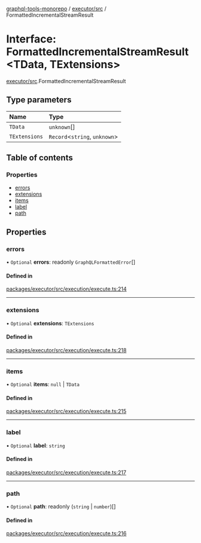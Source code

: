 [graphql-tools-monorepo](../README) / [executor/src](../modules/executor_src) /
FormattedIncrementalStreamResult

# Interface: FormattedIncrementalStreamResult<TData, TExtensions\>

[executor/src](../modules/executor_src).FormattedIncrementalStreamResult

## Type parameters

| Name          | Type                           |
| :------------ | :----------------------------- |
| `TData`       | `unknown`[]                    |
| `TExtensions` | `Record`\<`string`, `unknown`> |

## Table of contents

### Properties

- [errors](executor_src.FormattedIncrementalStreamResult#errors)
- [extensions](executor_src.FormattedIncrementalStreamResult#extensions)
- [items](executor_src.FormattedIncrementalStreamResult#items)
- [label](executor_src.FormattedIncrementalStreamResult#label)
- [path](executor_src.FormattedIncrementalStreamResult#path)

## Properties

### errors

• `Optional` **errors**: readonly `GraphQLFormattedError`[]

#### Defined in

[packages/executor/src/execution/execute.ts:214](https://github.com/ardatan/graphql-tools/blob/master/packages/executor/src/execution/execute.ts#L214)

---

### extensions

• `Optional` **extensions**: `TExtensions`

#### Defined in

[packages/executor/src/execution/execute.ts:218](https://github.com/ardatan/graphql-tools/blob/master/packages/executor/src/execution/execute.ts#L218)

---

### items

• `Optional` **items**: `null` \| `TData`

#### Defined in

[packages/executor/src/execution/execute.ts:215](https://github.com/ardatan/graphql-tools/blob/master/packages/executor/src/execution/execute.ts#L215)

---

### label

• `Optional` **label**: `string`

#### Defined in

[packages/executor/src/execution/execute.ts:217](https://github.com/ardatan/graphql-tools/blob/master/packages/executor/src/execution/execute.ts#L217)

---

### path

• `Optional` **path**: readonly (`string` \| `number`)[]

#### Defined in

[packages/executor/src/execution/execute.ts:216](https://github.com/ardatan/graphql-tools/blob/master/packages/executor/src/execution/execute.ts#L216)

